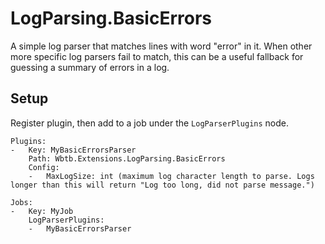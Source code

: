 # LogParsing.BasicErrors

A simple log parser that matches lines with word "error" in it. When other more specific log parsers fail to match, this can be a useful fallback for guessing a summary of errors in a log.

## Setup

Register plugin, then add to a job under the `LogParserPlugins` node.

    Plugins:
    -   Key: MyBasicErrorsParser
        Path: Wbtb.Extensions.LogParsing.BasicErrors
        Config:
        -   MaxLogSize: int (maximum log character length to parse. Logs longer than this will return "Log too long, did not parse message.")

    Jobs:
    -   Key: MyJob
        LogParserPlugins: 
        -   MyBasicErrorsParser